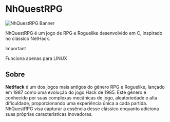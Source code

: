 # NhQuestRPG

![NhQuestRPG Banner](https://blogger.googleusercontent.com/img/b/R29vZ2xl/AVvXsEicF-cuxdGQft_RxfrBRrkjlGB764T3LNqNVVDj6qJSGjeVJbNoNccusdpmXQAZj-8RTuDfVghA-guzKgxPkxUncWVp_5EdysaZHa7LENUExuukXtsBVNL2S59kEYcEckvHL3GjUkUoQyo/w1200-h630-p-k-no-nu/nethack_019.png) 

NhQuestRPG é um jogo de RPG e Roguelike desenvolvido em C, inspirado no clássico NetHack.

> [!IMPORTANT]  
> Funciona apenas para LINUX

## Sobre

**NetHack** é um dos jogos mais antigos do gênero RPG e Roguelike, lançado em 1987 como uma evolução do jogo Hack de 1985. Este gênero é conhecido por suas complexas mecânicas de jogo, aleatoriedade e alta dificuldade, proporcionando uma experiência única a cada partida. NhQuestRPG visa capturar a essência desse clássico enquanto adiciona suas próprias características inovadoras.
